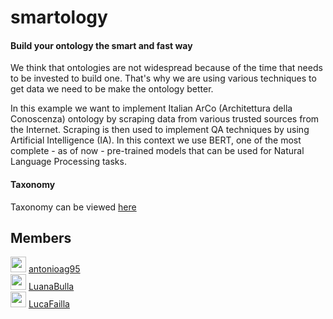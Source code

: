 # smartology

#### Build your ontology the smart and fast way

We think that ontologies are not widespread because of the time that needs to be invested to build one. That's why we are using various techniques to get data we need to be make the ontology better.

In this example we want to implement Italian ArCo (Architettura della Conoscenza) ontology by scraping data from various trusted sources from the Internet. Scraping is then used to implement QA techniques by using Artificial Intelligence (IA). In this context we use BERT, one of the most complete - as of now - pre-trained models that can be used for Natural Language Processing tasks.

#### Taxonomy
Taxonomy can be viewed [here](http://150.146.207.114/lode/extract?url=https%3A%2F%2Fraw.githubusercontent.com%2Fantonioag95%2Fsmartology%2Fmain%2Fsmartology.owl%3Ftoken%3DAHJEFQVNJGTXGNHUQPJMM2DA2OBTY&owlapi=true&lang=en)

## Members
<img src="https://avatars.githubusercontent.com/u/30556866?s=25&v=45" width="25"> [antonioag95](https://github.com/antonioag95) <br />
<img src="https://avatars.githubusercontent.com/u/77782240?s=25&v=4" width="25"> [LuanaBulla](https://github.com/LuanaBulla) <br />
<img src="https://avatars.githubusercontent.com/u/78732912?s=25&v=4" width="25"> [LucaFailla](https://github.com/LucaFailla) <br />

 
